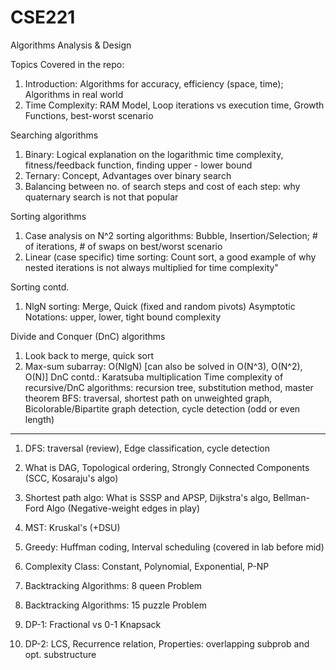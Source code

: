 # CSE221
Algorithms Analysis & Design

Topics Covered in the repo:

1. Introduction: Algorithms for accuracy, efficiency (space, time); Algorithms in real world
2. Time Complexity: RAM Model, Loop iterations vs execution time, Growth Functions, best-worst scenario

Searching algorithms
1. Binary: Logical explanation on the logarithmic time complexity, fitness/feedback function, finding upper - lower bound
2. Ternary: Concept, Advantages over binary search
3. Balancing between no. of search steps and cost of each step: why quaternary search is not that popular

Sorting algorithms
1. Case analysis on N^2 sorting algorithms: Bubble, Insertion/Selection; # of iterations, # of swaps on best/worst scenario
2. Linear (case specific) time sorting: Count sort, a good example of why nested iterations is not always multiplied for time complexity"

Sorting contd.
1. NlgN sorting: Merge, Quick (fixed and random pivots)
Asymptotic Notations: upper, lower, tight bound complexity

Divide and Conquer (DnC) algorithms
1. Look back to merge, quick sort
2. Max-sum subarray: O(NlgN) [can also be solved in O(N^3), O(N^2), O(N)]
DnC contd.: Karatsuba multiplication
Time complexity of recursive/DnC algorithms: recursion tree, substitution method, master theorem
BFS: traversal, shortest path on unweighted graph, Bicolorable/Bipartite graph detection, cycle detection (odd or even length)
---

1. DFS: traversal (review), Edge classification, cycle detection
2. What is DAG, Topological ordering, Strongly Connected Components (SCC, Kosaraju's algo)
3. Shortest path algo: What is SSSP and APSP, Dijkstra's algo, Bellman-Ford Algo (Negative-weight edges in play)
4. MST: Kruskal's (+DSU)
5. Greedy: Huffman coding, Interval scheduling (covered in lab before mid)

6. Complexity Class: Constant, Polynomial, Exponential, P-NP
7. Backtracking Algorithms: 8 queen Problem
8. Backtracking Algorithms: 15 puzzle Problem

9. DP-1: Fractional vs 0-1 Knapsack
10. DP-2: LCS, Recurrence relation, Properties: overlapping subprob and opt. substructure
